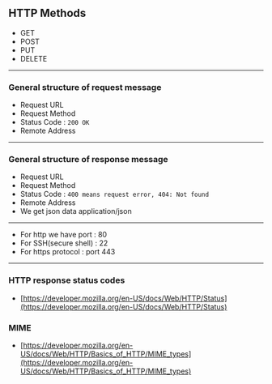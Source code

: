 ## HTTP Methods

- GET
- POST
- PUT
- DELETE
  
---
### General structure of request message
- Request URL
- Request Method
- Status Code : `200 OK`
- Remote Address

---
### General structure of response message
- Request URL
- Request Method
- Status Code : `400 means request error, 404: Not found`
- Remote Address
- We get json data application/json

---

- For http we have port : 80
- For SSH(secure shell) : 22
- For https protocol : port 443

---

### HTTP response status codes
- [https://developer.mozilla.org/en-US/docs/Web/HTTP/Status](https://developer.mozilla.org/en-US/docs/Web/HTTP/Status)

### MIME
- [https://developer.mozilla.org/en-US/docs/Web/HTTP/Basics_of_HTTP/MIME_types](https://developer.mozilla.org/en-US/docs/Web/HTTP/Basics_of_HTTP/MIME_types)